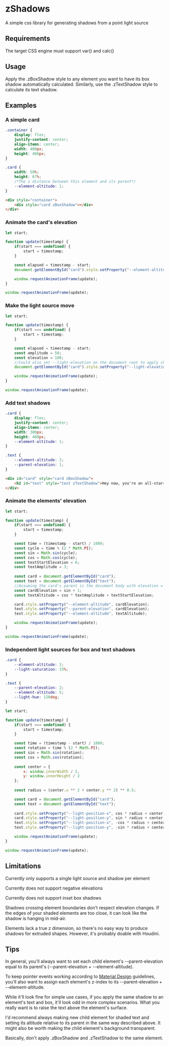 # zShadows

A simple css library for generating shadows from a point light source

## Requirements

The target CSS engine must support var() and calc()

## Usage

Apply the .zBoxShadow style to any element you want to have its box shadow automatically calculated. Similarly, use the .zTextShadow style to calculate its text shadow.

## Examples

### A simple card
```css
.container {
	display: flex;
	justify-content: center;
	align-items: center;
	width: 400px;
	height: 400px;
}

.card {
	width: 50%;
	height: 67%;
	/*The z distance between this element and its parent*/
	--element-altitude: 1;
}
```

```html
<div style="container">
	<div style="card zBoxShadow"></div>
</div>
```

### Animate the card's elevation

```js
let start;

function update(timestamp) {
	if(start === undefined) {
		start = timestamp;
	}

	const elapsed = timestamp - start;
	document.getElementById("card").style.setProperty("--element-altitude") = Math.sin(elapsed % (2 * Math.PI)) + 1;

	window.requestAnimationFrame(update);
}

window.requestAnimationFrame(update);
```

### Make the light source move

```js
let start;

function update(timestamp) {
	if(start === undefined) {
		start = timestamp;
	}

	const elapsed = timestamp - start;
	const amplitude = 50;
	const elevation = 100;
	//Could also set --light-elevation on the document root to apply change to all elements that haven't overridden the property
	document.getElementById("card").style.setProperty("--light-elevation", Math.cos(elapsed % (2 * Math.PI)) * amplitude / 2 + elevation);

	window.requestAnimationFrame(update);
}

window.requestAnimationFrame(update);
```

### Add text shadows

```css
.card {
	display: flex;
	justify-content: center;
	align-items: center;
	width: 300px;
	height: 400px;
	--element-altitude: 1;
}

.text {
	--element-altitude: 2;
	--parent-elevation: 1;
}
```

```html
<div id="card" style="card zBoxShadow">
	<h2 id="text" style="text zTextShadow">Hey now, you're an all-star</h2>
</div>
```

### Animate the elements' elevation

```js
let start;

function update(timestamp) {
	if(start === undefined) {
		start = timestamp;
	}

	const time = (timestamp - start) / 1000;
	const cycle = time % (2 * Math.PI);
	const sin = Math.sin(cycle);
	const cos = Math.cos(cycle);
	const textStartElevation = 6;
	const textAmplitude = 3;
	
	const card = document.getElementById("card");
	const text = document.getElementById("text");
	//Assuming the card's parent is the document body with elevation = 0, the card's elevation is the same as its amplitude
	const cardElevation = sin + 1;
	const textAltitude = cos * textAmplitude + textStartElevation;

	card.style.setProperty("--element-altitude", cardElevation);
	text.style.setProperty("--parent-elevation", cardElevation);
	text.style.setProperty("--element-altitude", textAltitude);

	window.requestAnimationFrame(update);
}

window.requestAnimationFrame(update);
```

### Independent light sources for box and text shadows

```css
.card {
	--element-altitude: 2;
	--light-saturation: 33%;
}

.text {
	--parent-elevation: 2;
	--element-altitude: 5;
	--light-hue: 120deg;
}
```

```js
let start;

function update(timestamp) {
	if(start === undefined) {
		start = timestamp;
	}

	const time = (timestamp - start) / 1000;
	const rotation = time % (2 * Math.PI);
	const sin = Math.sin(rotation);
	const cos = Math.cos(rotation);
	
	const center = {
		x: window.innerWidth / 2,
		y: window.innerHeight / 2
	};
	
	const radius = (center.x ** 2 + center.y ** 2) ** 0.5;

	const card = document.getElementById("card");
	const text = document.getElementById("text");
	
	card.style.setProperty("--light-position-x", cos * radius + center.x + "px");
	card.style.setProperty("--light-position-y", sin * radius + center.y + "px");
	text.style.setProperty("--light-position-x", -cos * radius + center.x + "px");
	text.style.setProperty("--light-position-y", -sin * radius + center.y + "px");

	window.requestAnimationFrame(update);
}

window.requestAnimationFrame(update);
```

## Limitations

Currently only supports a single light source and shadow per element

Currently does not support negative elevations

Currently does not support inset box shadows

Shadows crossing element boundaries don't respect elevation changes. If the edges of your shaded elements are too close, it can look like the shadow is hanging in mid-air.

Elements lack a true z dimension, so there's no easy way to produce shadows for extruded shapes. However, it's probably doable with Houdini.

## Tips

In general, you'll always want to set each child element's --parent-elevation equal to its parent's (--parent-elevation + --element-altitude).

To keep pointer events working according to [Material Design](https://material.io/design) guidelines, you'll also want to assign each element's z-index to its --parent-elevation + --element-altitude.

While it'll look fine for simple use cases, if you apply the same shadow to an element's text and box, it'll look odd in more complex scenarios. What you really want is to raise the text above the element's surface.

I'd recommend always making new child element for shaded text and setting its altitude relative to its parent in the same way described above. It might also be worth making the child element's background transparent.

Basically, don't apply .zBoxShadow and .zTextShadow to the same element.